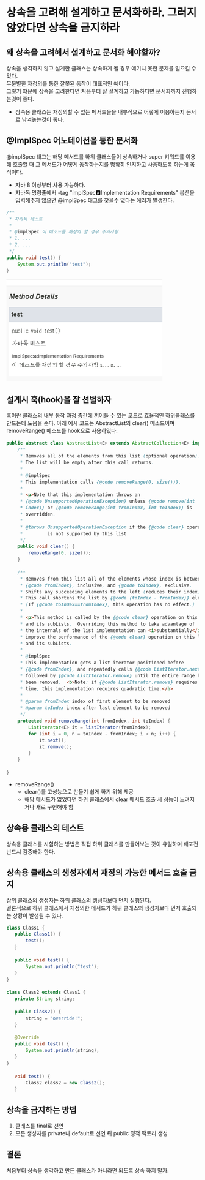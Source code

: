 # 상속을 고려해 설계하고 문서화하라. 그러지 않았다면 상속을 금지하라

## 왜 상속을 고려해서 설계하고 문서화 해야할까?

상속을 생각하지 않고 설계한 클래스는 상속하게 될 경우 예기치 못한 문제를 일으킬 수 있다.   
무분별한 재정의를 통한 잘못된 동작이 대표적인 예이다.   
그렇기 떄문에 상속을 고려한다면 처음부터 잘 설계하고 가능하다면 문서화까지 진행하는것이 좋다.   

* 상속용 클래스는 재정의할 수 있는 메서드들을 내부적으로 어떻게 이용하는지 문서로 남겨놓는것이 좋다.

## @ImplSpec 어노테이션을 통한 문서화

@implSpec 태그는 해당 메서드를 하위 클래스들이 상속하거나 super 키워드를 이용해 호출할 때 그 메서드가 어떻게 동작하는지를 명확히 인지하고 사용하도록 하는게 목적이다.

* 자바 8 이상부터 사용 가능하다.
* 자바독 명령줄에서 -tag "implSpec:a:Implementation Requirements" 옵션을 입력해주지 않으면 @implSpec 태그를 찾을수 없다는 에러가 발생한다.

```java
/**
 * 자바독 테스트
 *
 * @implSpec 이 메소드를 재정의 할 경우 주의사항
 * 1. ...
 * 2. ...
 */
public void test() {
    System.out.println("test");
}
```

<img src="./javadoc.png">

## 설계시 훅(hook)을 잘 선별하자

훅이란 클래스의 내부 동작 과정 중간에 끼어들 수 있는 코드로 효율적인 하위클래스를 만드는데 도움을 준다.
아래 예시 코드는 AbstractList의 clear() 메소드이며 removeRange() 메소드를 hook으로 사용하였다.

```java
public abstract class AbstractList<E> extends AbstractCollection<E> implements List<E> {
    /**
     * Removes all of the elements from this list (optional operation).
     * The list will be empty after this call returns.
     *
     * @implSpec
     * This implementation calls {@code removeRange(0, size())}.
     *
     * <p>Note that this implementation throws an
     * {@code UnsupportedOperationException} unless {@code remove(int
     * index)} or {@code removeRange(int fromIndex, int toIndex)} is
     * overridden.
     *
     * @throws UnsupportedOperationException if the {@code clear} operation
     *         is not supported by this list
     */
    public void clear() {
        removeRange(0, size());
    }

    /**
     * Removes from this list all of the elements whose index is between
     * {@code fromIndex}, inclusive, and {@code toIndex}, exclusive.
     * Shifts any succeeding elements to the left (reduces their index).
     * This call shortens the list by {@code (toIndex - fromIndex)} elements.
     * (If {@code toIndex==fromIndex}, this operation has no effect.)
     *
     * <p>This method is called by the {@code clear} operation on this list
     * and its subLists.  Overriding this method to take advantage of
     * the internals of the list implementation can <i>substantially</i>
     * improve the performance of the {@code clear} operation on this list
     * and its subLists.
     *
     * @implSpec
     * This implementation gets a list iterator positioned before
     * {@code fromIndex}, and repeatedly calls {@code ListIterator.next}
     * followed by {@code ListIterator.remove} until the entire range has
     * been removed.  <b>Note: if {@code ListIterator.remove} requires linear
     * time, this implementation requires quadratic time.</b>
     *
     * @param fromIndex index of first element to be removed
     * @param toIndex index after last element to be removed
     */
    protected void removeRange(int fromIndex, int toIndex) {
        ListIterator<E> it = listIterator(fromIndex);
        for (int i = 0, n = toIndex - fromIndex; i < n; i++) {
            it.next();
            it.remove();
        }
    }

}
```

* removeRange()
    * clear()를 고성능으로 만들기 쉽게 하기 위해 제공
    * 해당 메서드가 없었다면 하위 클래스에서 clear 메서드 호출 시 성능이 느려지거나 새로 구현해야 함

## 상속용 클래스의 테스트

상속용 클래스를 시험하는 방법은 직접 하위 클래스를 만들어보는 것이 유일하며 배포전 반드시 검증해야 한다.

## 상속용 클래스의 생성자에서 재정의 가능한 메서드 호출 금지

상위 클래스의 생성자는 하위 클래스의 생성자보다 먼저 실행된다.   
결론적으로 하위 클래스에서 재정의한 메서드가 하위 클래스의 생성자보다 먼저 호출되는 상황이 발생될 수 있다.

 ```java
class Class1 {
    public Class1() {
        test();
    }

    public void test() {
        System.out.println("test");
    }
}

class Class2 extends Class1 {
    private String string;

    public Class2() {
        string = "override!";
    }

    @Override
    public void test() {
        System.out.println(string);
    }
}

    void test() {
        Class2 class2 = new Class2();
    }
 ```

## 상속을 금지하는 방법

1. 클래스를 final로 선언
2. 모든 생성자를 private나 default로 선언 뒤 public 정적 팩토리 생성

## 결론

처음부터 상속을 생각하고 만든 클래스가 아니라면 되도록 상속 하지 말자.